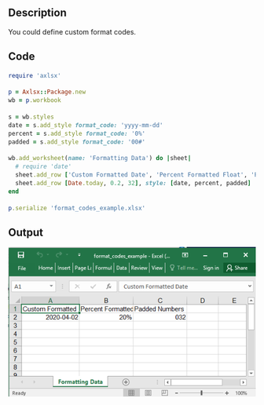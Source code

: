 ## Description

You could define custom format codes.

## Code

```ruby
require 'axlsx'

p = Axlsx::Package.new
wb = p.workbook

s = wb.styles
date = s.add_style format_code: 'yyyy-mm-dd'
percent = s.add_style format_code: '0%'
padded = s.add_style format_code: '00#'

wb.add_worksheet(name: 'Formatting Data') do |sheet|
  # require 'date'
  sheet.add_row ['Custom Formatted Date', 'Percent Formatted Float', 'Padded Numbers']
  sheet.add_row [Date.today, 0.2, 32], style: [date, percent, padded]
end

p.serialize 'format_codes_example.xlsx'
```

## Output

![Output](images/format_codes_example.png "Output")
